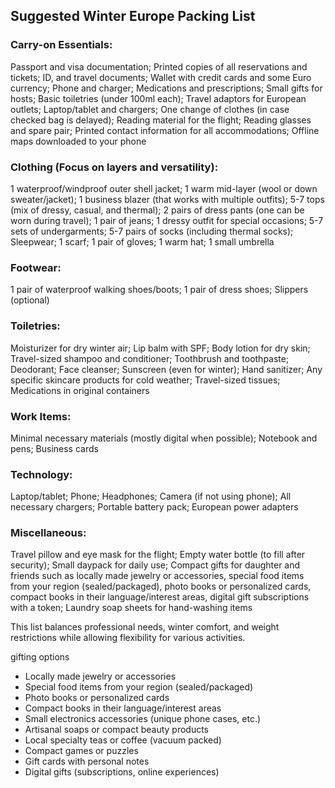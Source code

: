
## Suggested Winter Europe Packing List

### Carry-on Essentials:
Passport and visa documentation; Printed copies of all reservations and tickets; ID, and travel documents; Wallet with credit cards and some Euro currency; Phone and charger; Medications and prescriptions; Small gifts for hosts; Basic toiletries (under 100ml each); Travel adaptors for European outlets; Laptop/tablet and chargers; One change of clothes (in case checked bag is delayed); Reading material for the flight; Reading glasses and spare pair; Printed contact information for all accommodations; Offline maps downloaded to your phone

### Clothing (Focus on layers and versatility):
1 waterproof/windproof outer shell jacket; 1 warm mid-layer (wool or down sweater/jacket); 1 business blazer (that works with multiple outfits); 5-7 tops (mix of dressy, casual, and thermal); 2 pairs of dress pants (one can be worn during travel); 1 pair of jeans; 1 dressy outfit for special occasions; 5-7 sets of undergarments; 5-7 pairs of socks (including thermal socks); Sleepwear; 1 scarf; 1 pair of gloves; 1 warm hat; 1 small umbrella

### Footwear:
1 pair of waterproof walking shoes/boots; 1 pair of dress shoes; Slippers (optional)

### Toiletries:
Moisturizer for dry winter air; Lip balm with SPF; Body lotion for dry skin; Travel-sized shampoo and conditioner; Toothbrush and toothpaste; Deodorant; Face cleanser; Sunscreen (even for winter); Hand sanitizer; Any specific skincare products for cold weather; Travel-sized tissues; Medications in original containers

### Work Items:
Minimal necessary materials (mostly digital when possible); Notebook and pens; Business cards

### Technology:
Laptop/tablet; Phone; Headphones; Camera (if not using phone); All necessary chargers; Portable battery pack; European power adapters

### Miscellaneous:
Travel pillow and eye mask for the flight; Empty water bottle (to fill after security); Small daypack for daily use; Compact gifts for daughter and friends such as locally made jewelry or accessories, special food items from your region (sealed/packaged), photo books or personalized cards, compact books in their language/interest areas, digital gift subscriptions with a token; Laundry soap sheets for hand-washing items

This list balances professional needs, winter comfort, and weight restrictions while allowing flexibility for various activities.


gifting options
- Locally made jewelry or accessories
- Special food items from your region (sealed/packaged)
- Photo books or personalized cards
- Compact books in their language/interest areas
- Small electronics accessories (unique phone cases, etc.)
- Artisanal soaps or compact beauty products
- Local specialty teas or coffee (vacuum packed)
- Compact games or puzzles
- Gift cards with personal notes
- Digital gifts (subscriptions, online experiences)